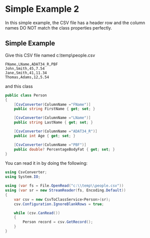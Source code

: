 # Simple Example 2

In this simple example, the CSV file has a header row and the column names DO NOT match the class properties perfectly.

## Simple Example
Give this CSV file named c:\temp\people.csv
```
FName,LName,ADAT34_R,PBF
John,Smith,45,7.54
Jane,Smith,41,11.34
Thomas,Adams,12,5.54
```
and this class
```c#
public class Person
{
	[CsvConverter(ColumnName ="FName")]
	public string FirstName { get; set; }

	[CsvConverter(ColumnName ="LName")]
	public string LastName { get; set; }

	[CsvConverter(ColumnName ="ADAT34_R")]
	public int Age { get; set; }

	[CsvConverter(ColumnName ="PBF")]
	public double? PercentageBodyFat { get; set; }
}
```

You can read it in by doing the following:
```c#
using CsvConverter;
using System.IO;

using (var fs = File.OpenRead("c:\\temp\\people.csv"))
using (var sr = new StreamReader(fs, Encoding.Default))
{                
	var csv = new CsvToClassService<Person>(sr);
	csv.Configuration.IgnoreBlankRows = true;

	while (csv.CanRead())
	{
		Person record = csv.GetRecord();
	}
}
```
